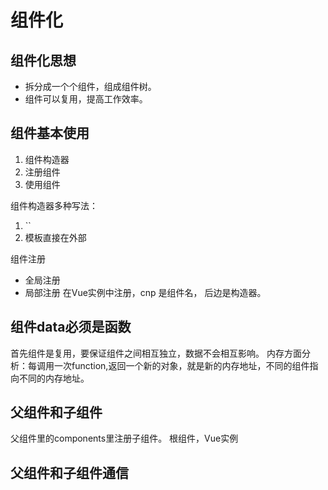 # 组件化

## 组件化思想

* 拆分成一个个组件，组成组件树。
* 组件可以复用，提高工作效率。

## 组件基本使用

1. 组件构造器
2. 注册组件
3. 使用组件

组件构造器多种写法：
1. ``
2. 模板直接在外部

组件注册 
* 全局注册
* 局部注册 在Vue实例中注册，cnp 是组件名， 后边是构造器。

## 组件data必须是函数

首先组件是复用，要保证组件之间相互独立，数据不会相互影响。
内存方面分析：每调用一次function,返回一个新的对象，就是新的内存地址，不同的组件指向不同的内存地址。

## 父组件和子组件

父组件里的components里注册子组件。
根组件，Vue实例

## 父组件和子组件通信